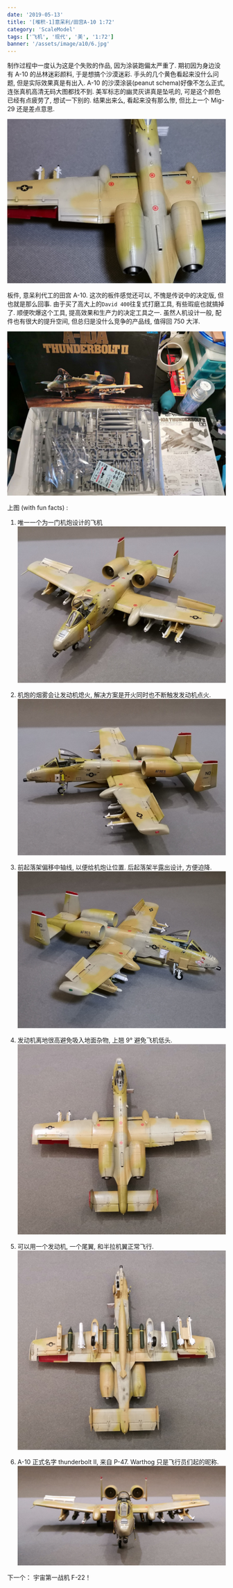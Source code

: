 ```yaml
---
date: '2019-05-13'
title: '[堆积-1]意呆利/田宫A-10 1:72'
category: 'ScaleModel'
tags: ['飞机', '现代', '美', '1:72']
banner: '/assets/image/a10/6.jpg'
---
```


制作过程中一度认为这是个失败的作品, 因为涂装跑偏太严重了. 期初因为身边没有 A-10 的丛林迷彩颜料, 于是想搞个沙漠迷彩. 手头的几个黄色看起来没什么问题, 但是实际效果真是有出入. A-10 的沙漠涂装(peanut schema)好像不怎么正式, 连张真机高清无码大图都找不到. 美军标志的幽灵灰讲真是坠吼的, 可是这个颜色已经有点疲劳了, 想试一下别的. 结果出来么, 看起来没有那么惨, 但比上一个 Mig-29 还是差点意思.

![7](/assets/image/a10/7.jpg)

板件, 意呆利代工的田宫 A-10. 这次的板件感觉还可以, 不愧是传说中的决定版, 但也就是那么回事. 由于买了高大上的`David 400`往复式打磨工具, 有些瑕疵也就搞掉了. 顺便吹爆这个工具, 提高效果和生产力的决定工具之一. 虽然人机设计一般, 配件也有很大的提升空间, 但总归是没什么竞争的产品线, 值得回 750 大洋.

![box](/assets/image/a10/box.jpg)

上图 (with fun facts) :

1. 唯一一个为一门机炮设计的飞机
   ![1](/assets/image/a10/1.jpg)

2. 机炮的烟雾会让发动机熄火, 解决方案是开火同时也不断触发发动机点火.
   ![2](/assets/image/a10/2.jpg)

3. 前起落架偏移中轴线, 以便给机炮让位置. 后起落架半露出设计, 方便迫降.
   ![3](/assets/image/a10/3.jpg)

4. 发动机离地很高避免吸入地面杂物, 上翘 9° 避免飞机低头.
   ![4](/assets/image/a10/4.jpg)

5. 可以用一个发动机, 一个尾翼, 和半拉机翼正常飞行.
   ![5](/assets/image/a10/5.jpg)

6. A-10 正式名字 thunderbolt II, 来自 P-47. Warthog 只是飞行员们起的昵称.
   ![6](/assets/image/a10/6.jpg)

下一个： 宇宙第一战机 F-22！
